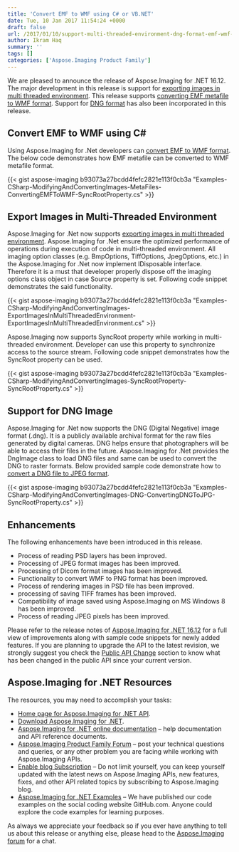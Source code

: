 ```yaml
---
title: 'Convert EMF to WMF using C# or VB.NET'
date: Tue, 10 Jan 2017 11:54:24 +0000
draft: false
url: /2017/01/10/support-multi-threaded-environment-dng-format-emf-wmf-conversion-aspose.imaging-.net-16.12/
author: Ikram Haq
summary: ''
tags: []
categories: ['Aspose.Imaging Product Family']
---
```


We are pleased to announce the release of Aspose.Imaging for .NET 16.12. The major development in this release is support for [exporting images in multi threaded environment][1]. This release supports [converting EMF metafile to WMF format][2]. Support for [DNG format][3] has also been incorporated in this release.

## Convert EMF to WMF using C#

Using Aspose.Imaging for .Net developers can [convert EMF to WMF format][4]. The below code demonstrates how EMF metafile can be converted to WMF metafile format.

{{< gist aspose-imaging b93073a27bcdd4fefc2821e113f0cb3a "Examples-CSharp-ModifyingAndConvertingImages-MetaFiles-ConvertingEMFToWMF-SyncRootProperty.cs" >}}

## Export Images in Multi-Threaded Environment

Aspose.Imaging for .Net now supports [exporting images in multi threaded environment][5]. Aspose.Imaging for .Net ensure the optimized performance of operations during execution of code in multi-threaded environment. All imaging option classes (e.g. BmpOptions, TiffOptions, JpegOptions, etc.) in the Aspose.Imaging for .Net now implement IDisposable interface. Therefore it is a must that developer properly dispose off the imaging options class object in case Source property is set. Following code snippet demonstrates the said functionality.

{{< gist aspose-imaging b93073a27bcdd4fefc2821e113f0cb3a "Examples-CSharp-ModifyingAndConvertingImages-ExportImagesInMultiThreadedEnvironment-ExportImagesInMultiThreadedEnvironment.cs" >}}

Aspose.Imaging now supports SyncRoot property while working in multi-threaded environment. Developer can use this property to synchronize access to the source stream. Following code snippet demonstrates how the SyncRoot property can be used.

{{< gist aspose-imaging b93073a27bcdd4fefc2821e113f0cb3a "Examples-CSharp-ModifyingAndConvertingImages-SyncRootProperty-SyncRootProperty.cs" >}}

## Support for DNG Image

Aspose.Imaging for .Net now supports the DNG (Digital Negative) image format (.dng). It is a publicly available archival format for the raw files generated by digital cameras. DNG helps ensure that photographers will be able to access their files in the future. Aspose.Imaging for .Net provides the DngImage class to load DNG files and same can be used to convert the DNG to raster formats. Below provided sample code demonstrate how to [convert a DNG file to JPEG format][6].

{{< gist aspose-imaging b93073a27bcdd4fefc2821e113f0cb3a "Examples-CSharp-ModifyingAndConvertingImages-DNG-ConvertingDNGToJPG-SyncRootProperty.cs" >}}

## Enhancements

The following enhancements have been introduced in this release.

*   Process of reading PSD layers has been improved.
*   Processing of JPEG format images has been improved.
*   Processing of Dicom format images has been improved.
*   Functionality to convert WMF to PNG format has been improved.
*   Process of rendering images in PSD file has been improved.
*   processing of saving TIFF frames has been improved.
*   Compatibility of image saved using Aspose.Imaging on MS Windows 8 has been improved.
*   Process of reading JPEG pixels has been improved.

Please refer to the release notes of [Aspose.Imaging for .NET 16.12][7] for a full view of improvements along with sample code snippets for newly added features. If you are planning to upgrade the API to the latest revision, we strongly suggest you check the [Public API Change][8] section to know what has been changed in the public API since your current version.

## Aspose.Imaging for .NET Resources

The resources, you may need to accomplish your tasks:

*   [Home page for Aspose.Imaging for .NET API][9].
*   [Download Aspose.Imaging for .NET][10].
*   [Aspose.Imaging for .NET online documentation][11] – help documentation and API reference documents.
*   [Aspose.Imaging Product Family Forum][12] – post your technical questions and queries, or any other problem you are facing while working with Aspose.Imaging APIs.
*   [Enable blog Subscription][13] – Do not limit yourself, you can keep yourself updated with the latest news on Aspose.Imaging APIs, new features, fixes, and other API related topics by subscribing to Aspose.Imaging blog.
*   [Aspose.Imaging for .NET Examples][14] – We have published our code examples on the social coding website GitHub.com. Anyone could explore the code examples for learning purposes.

As always we appreciate your feedback so if you ever have anything to tell us about this release or anything else, please head to the [Aspose.Imaging forum][15] for a chat.




[1]: http://docs.aspose.com/display/imagingnet/Converting+Images#ConvertingImages-ExportImagesinMultiThreadedEnvironment
[2]: https://docs.aspose.com/display/imagingnet/Converting+WMF+and+EMF+to+Other+Image+Formats#ConvertingWMFandEMFtoOtherImageFormats-ConvertingEMFtoWMFFormat
[3]: http://docs.aspose.com/display/imagingnet/Manipulating+DNG+Images#ManipulatingDNGImages-ConvertingDNGtoJPEG
[4]: https://docs.aspose.com/display/imagingnet/Converting+WMF+and+EMF+to+Other+Image+Formats#ConvertingWMFandEMFtoOtherImageFormats-ConvertingEMFtoWMFFormat
[5]: http://docs.aspose.com/display/imagingnet/Converting+Images#ConvertingImages-ExportImagesinMultiThreadedEnvironment
[6]: http://docs.aspose.com/display/imagingnet/Manipulating+DNG+Images#ManipulatingDNGImages-ConvertingDNGtoJPEG
[7]: http://www.aspose.com/community/files/51/.net-components/aspose.imaging-for-.net/default.aspx
[8]: http://docs.aspose.com/display/imagingnet/Migrating+from+Earlier+Versions+of+Aspose.Imaging
[9]: https://www.aspose.com/products/imaging/net
[10]: https://downloads.aspose.com/imaging/net
[11]: https://docs.aspose.com/display/imagingnet/Home
[12]: https://www.aspose.com/community/forums/aspose.imaging-product-family/498/showforum.aspx
[13]: https://blog.aspose.com/category/aspose-products/aspose.imaging-product-family/
[14]: https://github.com/aspose-imaging/Aspose.Imaging-for-.NET
[15]: https://forum.aspose.com/




